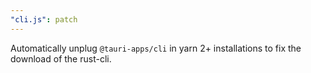 ```yaml
---
"cli.js": patch
---
```


Automatically unplug `@tauri-apps/cli` in yarn 2+ installations to fix the download of the rust-cli.

